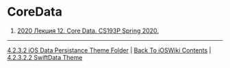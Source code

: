 # CoreData

1. [2020 Лекция 12. Core Data. CS193P Spring 2020.](https://docs.google.com/document/d/1VvB2yz_52JwJswHbwWHvAWH4KLTsTJA90G9K9CRVYJw/edit?pli=1)

---

[4.2.3.2 iOS Data Persistance Theme Folder](../4.2.3.2%20iOSDataPersistance/) | [Back To iOSWiki Contents](https://github.com/eldaroid/iOSWiki) | [4.2.3.2.2 SwiftData Theme](./4.2.3.2.2%20SwiftData.md)
